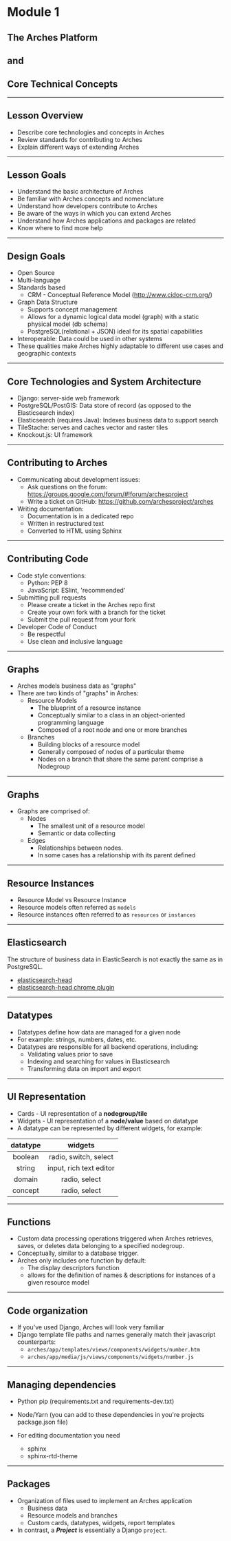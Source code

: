 <!-- sectionTitle: Module 1: The Arches Platform -->

# Module 1
## The Arches Platform
## and
## Core Technical Concepts

---

## Lesson Overview

- Describe core technologies and concepts in Arches
- Review standards for contributing to Arches
- Explain different ways of extending Arches

---

## Lesson Goals

- Understand the basic architecture of Arches
- Be familiar with Arches concepts and nomenclature
- Understand how developers contribute to Arches
- Be aware of the ways in which you can extend Arches
- Understand how Arches applications and packages are related
- Know where to find more help

---

## Design Goals

- Open Source
- Multi-language
- Standards based
    * CRM - Conceptual Reference Model (http://www.cidoc-crm.org/)
- Graph Data Structure
    * Supports concept management
    * Allows for a dynamic logical data model (graph) with a static physical model (db schema)
    * PostgreSQL(relational + JSON) ideal for its spatial capabilities
- Interoperable: Data could be used in other systems
- These qualities make Arches highly adaptable to different use cases and geographic contexts

---

## Core Technologies and System Architecture

- Django: server-side web framework
- PostgreSQL/PostGIS: Data store of record (as opposed to the Elasticsearch index)
- Elasticsearch (requires Java): Indexes business data to support search
- TileStache: serves and caches vector and raster tiles
- Knockout.js: UI framework

---

## Contributing to Arches

- Communicating about development issues:
    - Ask questions on the forum: https://groups.google.com/forum/#!forum/archesproject
    - Write a ticket on GitHub: https://github.com/archesproject/arches
- Writing documentation:
    - Documentation is in a dedicated repo
    - Written in restructured text
    - Converted to HTML using Sphinx

---

## Contributing Code

- Code style conventions:
    - Python: PEP 8
    - JavaScript: ESlint, 'recommended'
- Submitting pull requests
    - Please create a ticket in the Arches repo first
    - Create your own fork with a branch for the ticket
    - Submit the pull request from your fork
- Developer Code of Conduct
    - Be respectful
    - Use clean and inclusive language

---

## Graphs

- Arches models business data as "graphs"
- There are two kinds of "graphs" in Arches:
    - Resource Models
        - The blueprint of a resource instance
        - Conceptually similar to a class in an object-oriented programming language
        - Composed of a root node and one or more branches
    - Branches
        - Building blocks of a resource model
        - Generally composed of nodes of a particular theme
        - Nodes on a branch that share the same parent comprise a Nodegroup
    
---

## Graphs

- Graphs are comprised of:
    - Nodes
        - The smallest unit of a resource model
        - Semantic or data collecting
    - Edges
        - Relationships between nodes.
        - In some cases has a relationship with its parent defined

---

## Resource Instances

- Resource Model vs Resource Instance
- Resource models often referred as `models`
- Resource instances often referred to as `resources` or `instances`

---

## Elasticsearch

The structure of business data in ElasticSearch is not exactly the same as in
PostgreSQL.

- [elasticsearch-head](https://github.com/mobz/elasticsearch-head)
- [elasticsearch-head chrome plugin](https://chrome.google.com/webstore/detail/elasticsearch-head/ffmkiejjmecolpfloofpjologoblkegm/)

---

## Datatypes

- Datatypes define how data are managed for a given node
- For example: strings, numbers, dates, etc.
- Datatypes are responsible for all backend operations, including:
    - Validating values prior to save
    - Indexing and searching for values in Elasticsearch
    - Transforming data on import and export

---

## UI Representation

- Cards - UI representation of a **nodegroup/tile**
- Widgets - UI representation of a **node/value** based on datatype
- A datatype can be represented by different widgets, for example:

| datatype | widgets |
|:--------:|:-------:|
| boolean  | radio, switch, select |
| string   | input, rich text editor |
| domain   | radio, select |
| concept  | radio, select |

---

## Functions

- Custom data processing operations triggered when Arches retrieves, saves, or deletes data belonging to a specified nodegroup.
- Conceptually, similar to a database trigger.
- Arches only includes one function by default:
    - The display descriptors function
    - allows for the definition of names & descriptions for instances of a given resource model

---

## Code organization

- If you've used Django, Arches will look very familiar
- Django template file paths and names generally match their javascript counterparts:
    - `arches/app/templates/views/components/widgets/number.htm`
    - `arches/app/media/js/views/components/widgets/number.js`

---

## Managing dependencies

- Python pip (requirements.txt and requirements-dev.txt)
- Node/Yarn (you can add to these dependencies in you're projects package.json file)

- For editing documentation you need  
    - sphinx
    - sphinx-rtd-theme

---

## Packages

- Organization of files used to implement an Arches application
    - Business data
    - Resource models and branches
    - Custom cards, datatypes, widgets, report templates
- In contrast, a ***Project*** is essentially a Django `project`.

